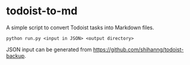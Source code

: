 # todoist-to-md

A simple script to convert Todoist tasks into Markdown files.

```
python run.py <input in JSON> <output directory>
```

JSON input can be generated from <https://github.com/shihanng/todoist-backup>.
